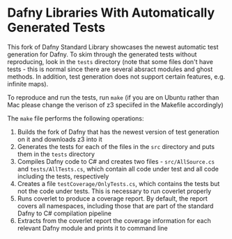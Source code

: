 # Dafny Libraries With Automatically Generated Tests

This fork of Dafny Standard Library showcases the newest automatic test generation for Dafny. To skim through the generated tests without reproducing, look in the `tests` directory (note that some files don't have tests - this is normal since there are several absract modules and ghost methods. In addition, test generation does not support certain features, e.g. infinite maps).

To reproduce and run the tests, run `make` (if you are on Ubuntu rather than Mac please change the verison of z3 speciifed in the Makefile accordingly)

The `make` file performs the following operations:

1) Builds the fork of Dafny that has the newest version of test generation on it and downloads z3 into it
2) Generates the tests for each of the files in the `src` directory and puts them in the `tests` directory
3) Compiles Dafny code to C# and creates two files - `src/AllSource.cs` and `tests/AllTests.cs`, which contain all code under test and all code including the tests, respectively
4) Creates a file `testCoverage/OnlyTests.cs`, which contains the tests but not the code under tests. This is necessary to run coverlet properly
5) Runs coverlet to produce a coverage report. By default, the report covers all namespaces, including those that are part of the standard Dafny to C# compilation pipeline
6) Extracts from the coverlet report the coverage information for each relevant Dafny module and prints it to command line
